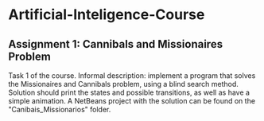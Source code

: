 # Artificial-Inteligence-Course

## Assignment 1: Cannibals and Missionaires Problem
Task 1 of the course.
Informal description: implement a program that solves the Missionaires and Cannibals problem, using a blind search method. Solution should print the states and possible transitions, as well as have a simple animation.
A NetBeans project with the solution can be found on the "Canibais_Missionarios" folder.

